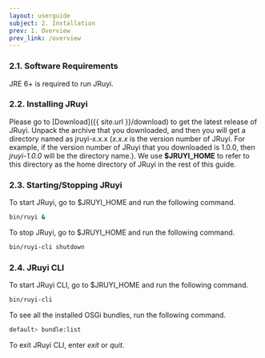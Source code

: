 ```yaml
---
layout: userguide
subject: 2. Installation
prev: 1. Overview
prev_link: /overview
---
```


### <a name="requirements"></a>2.1. Software Requirements 

JRE 6+ is required to run JRuyi.

### <a name="install"></a>2.2. Installing JRuyi

Please go to [Download]({{ site.url }}/download) to get the latest release of JRuyi.  Unpack the archive that you downloaded, and then you will get a directory named as jruyi-x.x.x (_x.x.x_ is the version number of JRuyi.  For example, if the version number of JRuyi that you downloaded is 1.0.0, then _jruyi-1.0.0_ will be the directory name.).  We use **$JRUYI_HOME** to refer to this directory as the home directory of JRuyi in the rest of this guide.

### <a name="startstop"></a>2.3. Starting/Stopping JRuyi

To start JRuyi, go to $JRUYI_HOME and run the following command.

```bash
bin/ruyi &
```
To stop JRuyi, go to $JRUYI_HOME and run the following command.

```bash
bin/ruyi-cli shutdown
```

### <a name="cli"></a>2.4. JRuyi CLI

To start JRuyi CLI, go to $JRUYI_HOME and run the following command.

```bash
bin/ruyi-cli
```

To see all the installed OSGi bundles, run the following command.

```bash
default> bundle:list
```

To exit JRuyi CLI, enter _exit_ or _quit_.

